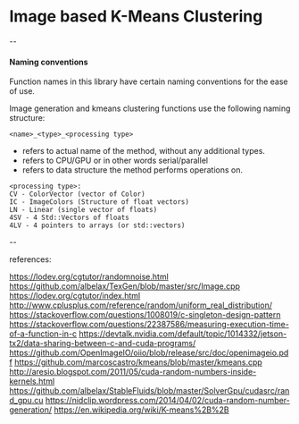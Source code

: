 # Image based K-Means Clustering

--

#### Naming conventions

Function names in this library have certain naming conventions for the ease of use.

Image generation and kmeans clustering functions use the following naming structure:
```
<name>_<type>_<processing type>
```
* <name> refers to actual name of the method, without any additional types.
* <type> refers to CPU/GPU or in other words serial/parallel
* <processing type> refers to data structure the method performs operations on.

```
<processing type>:
CV - ColorVector (vector of Color)
IC - ImageColors (Structure of float vectors)
LN - Linear (single vector of floats)
4SV - 4 Std::Vectors of floats
4LV - 4 pointers to arrays (or std::vectors)
```


--



references:

https://lodev.org/cgtutor/randomnoise.html
https://github.com/albelax/TexGen/blob/master/src/Image.cpp
https://lodev.org/cgtutor/index.html
http://www.cplusplus.com/reference/random/uniform_real_distribution/
https://stackoverflow.com/questions/1008019/c-singleton-design-pattern
https://stackoverflow.com/questions/22387586/measuring-execution-time-of-a-function-in-c
https://devtalk.nvidia.com/default/topic/1014332/jetson-tx2/data-sharing-between-c-and-cuda-programs/
https://github.com/OpenImageIO/oiio/blob/release/src/doc/openimageio.pdf
https://github.com/marcoscastro/kmeans/blob/master/kmeans.cpp
http://aresio.blogspot.com/2011/05/cuda-random-numbers-inside-kernels.html
https://github.com/albelax/StableFluids/blob/master/SolverGpu/cudasrc/rand_gpu.cu
https://nidclip.wordpress.com/2014/04/02/cuda-random-number-generation/
https://en.wikipedia.org/wiki/K-means%2B%2B

